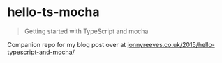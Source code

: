 # hello-ts-mocha
> Getting started with TypeScript and mocha

Companion repo for my blog post over at [jonnyreeves.co.uk/2015/hello-typescript-and-mocha/](http://jonnyreeves.co.uk/2015/hello-typescript-and-mocha/)

